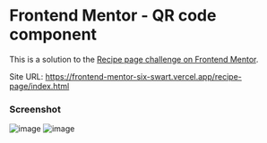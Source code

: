 # Frontend Mentor - QR code component

This is a solution to the [Recipe page challenge on Frontend Mentor](https://www.frontendmentor.io/challenges/recipe-page-KiTsR8QQKm).

Site URL: https://frontend-mentor-six-swart.vercel.app/recipe-page/index.html

### Screenshot
![image](https://github.com/user-attachments/assets/c74affc7-c620-4ab9-a073-f186f8eca45f)
![image](https://github.com/user-attachments/assets/5f5bfe24-f9ef-4f67-9bc6-78bbd2e75552)


